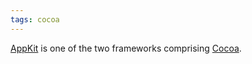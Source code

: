 ```yaml
---
tags: cocoa
---
```


[AppKit](/wiki/AppKit) is one of the two frameworks comprising [Cocoa](/wiki/Cocoa).
